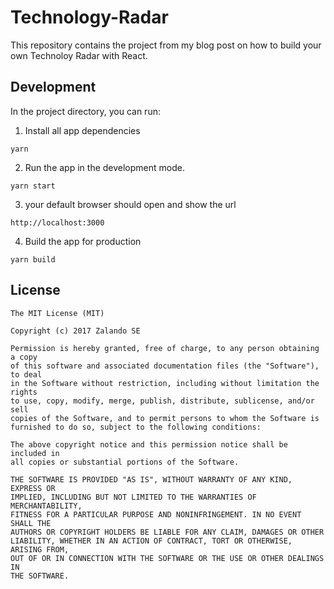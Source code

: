 # Technology-Radar
This repository contains the project from my blog post on how to build your own Technoloy Radar with React.

## Development

In the project directory, you can run:

1. Install all app dependencies
```
yarn
```

2. Run the app in the development mode.
```
yarn start
```

3. your default browser should open and show the url
```
http://localhost:3000
```

4. Build the app for production
```
yarn build
```

## License

```
The MIT License (MIT)

Copyright (c) 2017 Zalando SE

Permission is hereby granted, free of charge, to any person obtaining a copy
of this software and associated documentation files (the "Software"), to deal
in the Software without restriction, including without limitation the rights
to use, copy, modify, merge, publish, distribute, sublicense, and/or sell
copies of the Software, and to permit persons to whom the Software is
furnished to do so, subject to the following conditions:

The above copyright notice and this permission notice shall be included in
all copies or substantial portions of the Software.

THE SOFTWARE IS PROVIDED "AS IS", WITHOUT WARRANTY OF ANY KIND, EXPRESS OR
IMPLIED, INCLUDING BUT NOT LIMITED TO THE WARRANTIES OF MERCHANTABILITY,
FITNESS FOR A PARTICULAR PURPOSE AND NONINFRINGEMENT. IN NO EVENT SHALL THE
AUTHORS OR COPYRIGHT HOLDERS BE LIABLE FOR ANY CLAIM, DAMAGES OR OTHER
LIABILITY, WHETHER IN AN ACTION OF CONTRACT, TORT OR OTHERWISE, ARISING FROM,
OUT OF OR IN CONNECTION WITH THE SOFTWARE OR THE USE OR OTHER DEALINGS IN
THE SOFTWARE.
```